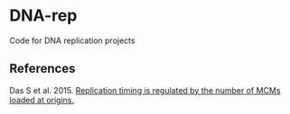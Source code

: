 # DNA-rep
Code for DNA replication projects
## References
Das S et al. 2015. [Replication timing is regulated by the number of MCMs loaded at origins.](http://genome.cshlp.org/content/25/12/1886.abstract)

